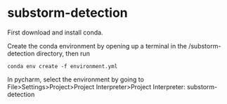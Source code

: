 # substorm-detection

First download and install conda.

Create the conda environment by opening up a terminal in the /substorm-detection directory, then run 

```
conda env create -f environment.yml
```

In pycharm, select the environment by going to File>Settings>Project>Project Interpreter>Project Interpreter: 
substorm-detection

